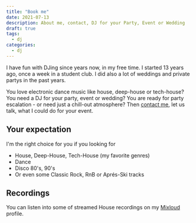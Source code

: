 ```yaml
---
title: "Book me"
date: 2021-07-13
description: About me, contact, DJ for your Party, Event or Wedding
draft: true
tags: 
  - dj
categories:
  - dj
---
```


I have fun with DJing since years now, in my free time. I started 13 years ago, once a week in a student club. I did also a lot of weddings and private partys in the past years.

You love electronic dance music like house, deep-house or tech-house? You need a DJ for your party, event or wedding? You are ready for party escalation - or need just a chill-out atmosphere? Then [contact me](mailto:dj@freakydu.de), let us talk, what I could do for your event.

## Your expectation

I'm the right choice for you if you looking for
- House, Deep-House, Tech-House (my favorite genres)
- Dance
- Disco 80's, 90's
- Or even some Classic Rock, RnB or Aprés-Ski tracks

## Recordings

You can listen into some of streamed House recordings on my [Mixloud](https://www.mixcloud.com/freakydude/) profile.